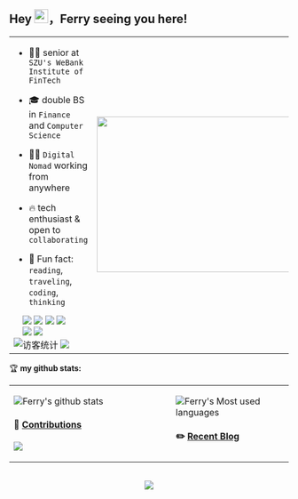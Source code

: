 
## Hey <img src="https://media.giphy.com/media/hvRJCLFzcasrR4ia7z/giphy.gif" width="25px" height="25px">，Ferry seeing you here!


<table>
<tr>
<td width="58%">
   
- 🧑‍🎓 senior at `SZU's WeBank Institute of FinTech`
   
- 🎓 double BS in `Finance` and `Computer Science`
  
- 👨‍💻 `Digital Nomad` working from anywhere

- 🔥 tech enthusiast & open to `collaborating` 

- 🎣 Fun fact: `reading`, `traveling`, `coding`, `thinking`


<div align="left">
  &emsp;<a href="https://ferryxie.com/"><img src= "https://img.shields.io/badge/Ferry's%20Blog-%E4%B8%AA%E4%BA%BA%E7%BD%91%E7%AB%99-ff69b5"></a>
  <a href="https://ferrypage.com/curriculum-vitae/"><img src="https://img.shields.io/badge/CV-%E5%AD%A6%E6%9C%AF%E7%AE%80%E5%8E%86-purple"></a>
  <a href="https://blog.csdn.net/weixin_43209177"><img src="https://img.shields.io/badge/CSDN-%E5%8D%9A%E5%AE%A2-c32136"></a>
  <a href="mailto:i@ferryxie.com"><img src= "https://img.shields.io/badge/Wechat-%E5%BE%AE%E4%BF%A1-brightgreen"></a>
  <br>
  &emsp;<a href="mailto:i@ferryxie.com"><img src="https://img.shields.io/badge/%E9%82%AE%E7%AE%B1-i%40ferryxie.com-orange"></a>
  <a href="https://www.linkedin.cn/incareer/in/ACoAACue3tMBaqbKuWt2MLStn8UvL8OLXvWWHz0"><img src="https://img.shields.io/badge/Linkedin-%E9%A2%86%E8%8B%B1-blue"></a>
  <img src="https://visitor-badge.glitch.me/badge?page_id=fubostudy.fubostudy&left_color=gray&right_color=blue" alt="访客统计" /> 
  <a href="https://github.com/fubostudy/"><img src="https://img.shields.io/github/followers/fubostudy?label=follow%20me&style=social"></a> 
  </div>


</td>
<td width="42%">
   
<img src="https://github.com/anzhihe/anzhihe/blob/main/.github/workflows/Le%20Petit%20Prince.gif" width="500" height="280">
   
</td>
</tr>
</table>

🏆 **my github stats:**

<table>
<tr>
<td valign="top"  width="58%">
  
  ![Ferry's github stats](https://github-readme-stats.vercel.app/api?username=fubostudy&show_icons=true&locale=en&theme=dark)
  
#### 🐍 [Contributions](https://raw.githubusercontent.com/anzhihe/anzhihe/main/assets/github-contribution-grid-snake.svg)

![](https://raw.githubusercontent.com/anzhihe/anzhihe/main/assets/github-contribution-grid-snake.svg)

</td>
<td valign="top"  width="42%">
  
  ![Ferry's Most used languages](https://github-readme-stats.vercel.app/api/top-langs/?username=fubostudy&layout=compact&hide_border=true&langs_count=10&theme=dark)

#### ✏️ [Recent Blog](https://ferryxie.com)
<!-- BLOG-POST-LIST:START -->
<!-- BLOG-POST-LIST:END -->

<!--START_SECTION:waka-->
<!--END_SECTION:waka-->
   
</td>
</tr>
</table>

<br/>
<div align="center">
  <a href="https://raw.githubusercontent.com/all-smile/nav/master/static/images/buymeacoffee.jpg" target="_blank" style="display: inline-block;">
    <img
        src="https://img.shields.io/badge/Donate-Buy%20Me%20A%20Coffee-orange.svg?style=flat-square"
        align="center"
    />
  </a>
</div>

